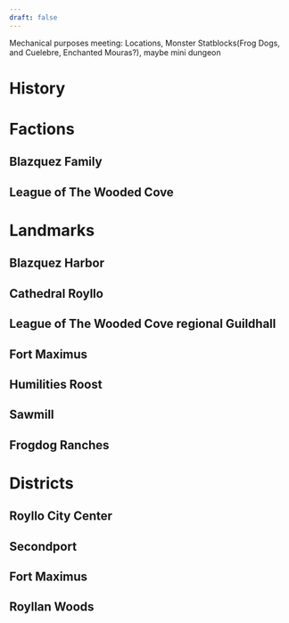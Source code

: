 ```yaml
---
draft: false
---
```

Mechanical purposes meeting: Locations, Monster Statblocks(Frog Dogs, and Cuelebre, Enchanted Mouras?), maybe mini dungeon
# History

# Factions
## Blazquez Family
## League of The Wooded Cove
# Landmarks
## Blazquez Harbor
## Cathedral Royllo
## League of The Wooded Cove regional Guildhall
## Fort Maximus
## Humilities Roost
## Sawmill
## Frogdog Ranches
# Districts
## Royllo City Center
## Secondport
## Fort  Maximus
## Royllan Woods